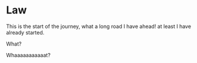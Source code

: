 # Law
This is the start of the journey, what a long road I have ahead! at least I have already started. 

What?

Whaaaaaaaaaaat?

